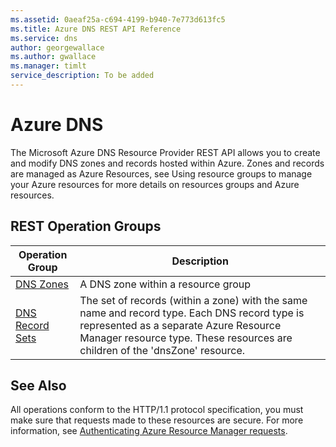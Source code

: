 ```yaml
---
ms.assetid: 0aeaf25a-c694-4199-b940-7e773d613fc5
ms.title: Azure DNS REST API Reference
ms.service: dns
author: georgewallace
ms.author: gwallace
ms.manager: timlt
service_description: To be added
---
```


# Azure DNS

The Microsoft Azure DNS Resource Provider REST API allows you to create and modify DNS zones and records hosted within Azure. Zones and records are managed as Azure Resources, see Using resource groups to manage your Azure resources for more details on resources groups and Azure resources.

## REST Operation Groups

| Operation Group | Description |
|-----------------|-------------|
|[DNS Zones](xref:management.azure.com.dns.zones)| A DNS zone within a resource group |
|[DNS Record Sets](xref:management.azure.com.dns.recordsets)|The set of records (within a zone) with the same name and record type. Each DNS record type is represented as a separate Azure Resource Manager resource type. These resources are children of the 'dnsZone' resource.|

## See Also

All operations conform to the HTTP/1.1 protocol specification, you must make sure that requests made to these resources are secure. For more information, see [Authenticating Azure Resource Manager requests](https://msdn.microsoft.com/library/azure/dn790557.aspx).